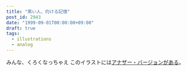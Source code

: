 ```yaml
---
title: "黒い人、灼ける記憶"
post_id: 2943
date: "1999-09-01T00:00:00+09:00"
draft: true
tags:
  - illustrations
  - analog
---
```



みんな、くろくなっちゃえ このイラストには[アナザー・バージョンがある](https://danmaq.com/cats_photo_white)。
